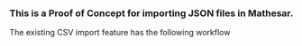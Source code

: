 ### This is a Proof of Concept for importing JSON files in Mathesar.

The existing CSV import feature has the following workflow

